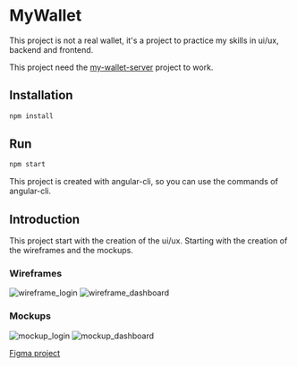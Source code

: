 # MyWallet

This project is not a real wallet, it's a project to practice my skills in ui/ux, backend and frontend.

This project need the [my-wallet-server]() project to work.

## Installation

```bash
npm install
```

## Run

```bash
npm start
```



This project is created with angular-cli, so you can use the commands of angular-cli.

## Introduction

This project start with the creation of the ui/ux. Starting with the creation of the wireframes and the mockups.

### Wireframes
![wireframe_login](https://drive.google.com/uc?export=view&id=1Fbcu3q2_PDS4qvl_BRXv-dcAOYsMQdGh)
![wireframe_dashboard](https://drive.google.com/uc?export=view&id=1j3gi4uBsc3L9VqKXDb4-OcE6DAAr1M47)

### Mockups

![mockup_login](https://drive.google.com/uc?export=view&id=1vDYwmk0oG6ErnPcdSAK7eNPT5RlFLRQn)
![mockup_dashboard](https://drive.google.com/uc?export=view&id=1WslaS6ariB1zoUZ7dkyTwQ3NDhfGfhnt)

[Figma project](https://www.figma.com/file/UzN18CpXtpFGgZWg18D6vx/My-Wallet?node-id=6%3A56&t=k0k6TLCmcRr35wGX-1)
